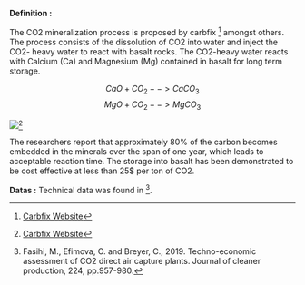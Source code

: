 **Definition :**

The CO2 mineralization process is proposed by carbfix [^1] amongst others. The process consists of the dissolution of CO2 into water and inject the CO2- heavy water to react with basalt rocks. The CO2-heavy water reacts with Calcium (Ca) and Magnesium (Mg) contained in basalt for long term storage.

$$ CaO + CO_2 --> CaCO_3$$
$$ MgO + CO_2 --> MgCO_3$$

![](Geologic_Mineralization.PNG)[^1]

The researchers report that approximately 80% of the carbon becomes embedded in the minerals over the span of one year, which leads to acceptable reaction time. The storage into basalt has been demonstrated to be cost effective at less than 25$ per ton of CO2.

**Datas :**
Technical data was found in [^2].

[^1]: [Carbfix Website](https://www.carbfix.com/)

[^2]: Fasihi, M., Efimova, O. and Breyer, C., 2019. Techno-economic assessment of CO2 direct air capture plants. Journal of cleaner production, 224, pp.957-980.